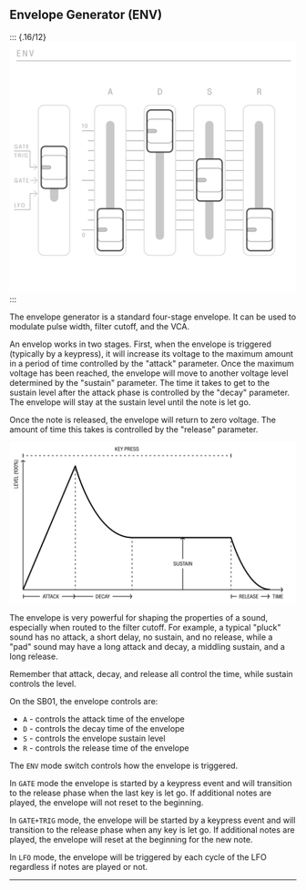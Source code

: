 ## Envelope Generator (ENV)

<article>

::: {.16/12}
![FIGURE 1.10](assets/sb01-env.svg)
:::

The envelope generator is a standard four-stage envelope. It can be used to modulate pulse width, filter cutoff, and the VCA.

An envelop works in two stages. First, when the envelope is triggered (typically by a keypress), it will increase its voltage to the maximum amount in a period of time controlled by the "attack" parameter. Once the maximum voltage has been reached, the envelope will move to another voltage level determined by the "sustain" parameter. The time it takes to get to the sustain level after the attack phase is controlled by the "decay" parameter. The envelope will stay at the sustain level until the note is let go.

Once the note is released, the envelope will return to zero voltage. The amount of time this takes is controlled by the "release" parameter.

<div class="w2/3">

![FIGURE 1.11](assets/adsr.svg)

</div>

The envelope is very powerful for shaping the properties of a sound, especially when routed to the filter cutoff. For example, a typical "pluck" sound has no attack, a short delay, no sustain, and no release, while a "pad" sound may have a long attack and decay, a middling sustain, and a long release.

Remember that attack, decay, and release all control the time, while sustain controls the level.

On the SB01, the envelope controls are:

- `A` - controls the attack time of the envelope
- `D` - controls the decay time of the envelope
- `S` - controls the envelope sustain level
- `R` - controls the release time of the envelope

The `ENV` mode switch controls how the envelope is triggered.

In `GATE` mode the envelope is started by a keypress event and will transition to the release phase when the last key is let go. If additional notes are played, the envelope will not reset to the beginning.

In `GATE+TRIG` mode, the envelope will be started by a keypress event and will transition to the release phase when any key is let go. If additional notes are played, the envelope will reset at the beginning for the new note.

In `LFO` mode, the envelope will be triggered by each cycle of the LFO regardless if notes are played or not.

</article>

---
